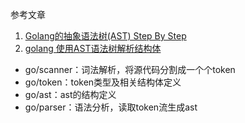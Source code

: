 参考文章

1. [Golang的抽象语法树(AST) Step By Step](https://zhuanlan.zhihu.com/p/380421057)
2. [golang 使用AST语法树解析结构体](https://blog.csdn.net/dorlolo/article/details/127125787)

- go/scanner：词法解析，将源代码分割成一个个token
- go/token：token类型及相关结构体定义
- go/ast：ast的结构定义
- go/parser：语法分析，读取token流生成ast

